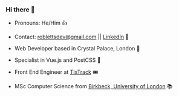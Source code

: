 ### Hi there 👋

+ Pronouns: He/Him 👍 

+ Contact: roblettsdev@gmail.com || [LinkedIn](https://www.linkedin.com/in/robertletts) 📮

+ Web Developer based in Crystal Palace, London 🦖

+ Specialist in Vue.js and PostCSS 🚀

+ Front End Engineer at [TixTrack](https://www.tixtrack.com/) 🎟 

+ MSc Computer Science from [Birkbeck, University of London](https://www.bbk.ac.uk/study/2022/postgraduate/programmes/TMSCOSCI_C/0/computer-science-msc) 📚
